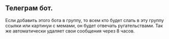 ## Телеграм бот.

Если добавить этого бота в группу, то всем кто будет слать в эту группу ссылки или картинуи с мемами, он будет отвечать ругательствами. Так же автоматически удаляет свои сообщения через 8 часов.
